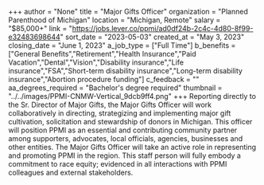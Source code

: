+++
author = "None"
title = "Major Gifts Officer"
organization = "Planned Parenthood of Michigan"
location = "Michigan, Remote"
salary = "$85,000+"
link = "https://jobs.lever.co/ppmi/ad0df24b-2c4c-4d80-8f99-e32483698644"
sort_date = "2023-05-03"
created_at = "May 3, 2023"
closing_date = "June 1, 2023"
a_job_type = ["Full Time"]
b_benefits = ["General Benefits","Retirement","Health Insurance","Paid Vacation","Dental","Vision","Disability insurance","Life insurance","FSA","Short-term disability insurance","Long-term disability insurance","Abortion procedure funding"]
c_feedback = ""
aa_degrees_required = "Bachelor's degree required"
thumbnail = "../../images/PPMI-CNMW-Vertical_9dcb9ff4.png"
+++
Reporting directly to the Sr. Director of Major Gifts, the Major Gifts Officer will work collaboratively in directing, strategizing and implementing major gift cultivation, solicitation and stewardship of donors in Michigan.  This officer will position PPMI as an essential and contributing community partner among supporters, advocates, local officials, agencies, businesses and other entities.  The Major Gifts Officer will take an active role in representing and promoting PPMI in the region.  This staff person will fully embody a commitment to race equity; evidenced in all interactions with PPMI colleagues and external stakeholders.
